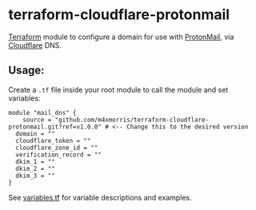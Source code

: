 # terraform-cloudflare-protonmail

[Terraform](https://www.terraform.io) module to configure a domain for use with [ProtonMail](https://proton.me/mail), via [Cloudflare](https://cloudflare.com) DNS.

## Usage:
Create a `.tf` file inside your root module to call the module and set variables:
```
module "mail_dns" {
	source = "github.com/m4xmorris/terraform-cloudflare-protonmail.git?ref=v1.0.0" # <-- Change this to the desired version
  domain = ""
  cloudflare_token = ""
  cloudflare_zone_id = ""
  verification_record = ""
  dkim_1 = ""
  dkim_2 = ""
  dkim_3 = ""
}

```
See [variables.tf](variables.tf) for variable descriptions and examples.
